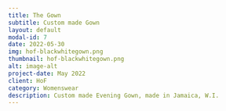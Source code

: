 ```yaml
---
title: The Gown
subtitle: Custom made Gown
layout: default
modal-id: 7
date: 2022-05-30
img: hof-blackwhitegown.png 
thumbnail: hof-blackwhitegown.png 
alt: image-alt
project-date: May 2022
client: HoF
category: Womenswear
description: Custom made Evening Gown, made in Jamaica, W.I.
---
```




